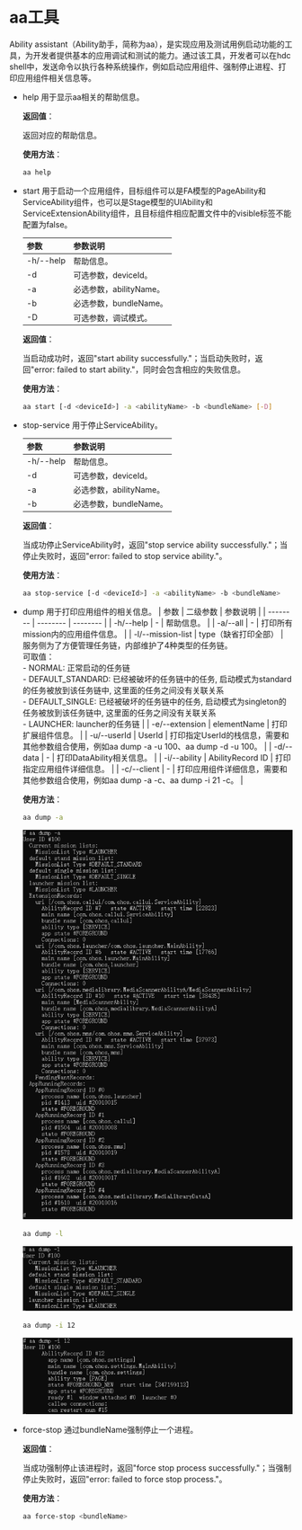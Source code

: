 # aa工具


Ability assistant（Ability助手，简称为aa），是实现应用及测试用例启动功能的工具，为开发者提供基本的应用调试和测试的能力。通过该工具，开发者可以在hdc shell中，发送命令以执行各种系统操作，例如启动应用组件、强制停止进程、打印应用组件相关信息等。


- help
  用于显示aa相关的帮助信息。

  **返回值**：

  返回对应的帮助信息。

  **使用方法**：

  
  ```bash
  aa help
  ```


- start
  用于启动一个应用组件，目标组件可以是FA模型的PageAbility和ServiceAbility组件，也可以是Stage模型的UIAbility和ServiceExtensionAbility组件，且目标组件相应配置文件中的visible标签不能配置为false。

  | 参数 | 参数说明 |
  | -------- | -------- |
  | -h/--help | 帮助信息。 |
  | -d | 可选参数，deviceId。 |
  | -a | 必选参数，abilityName。 |
  | -b | 必选参数，bundleName。 |
  | -D | 可选参数，调试模式。 |

  **返回值**：

  当启动成功时，返回"start ability successfully."；当启动失败时，返回"error: failed to start ability."，同时会包含相应的失败信息。

  **使用方法**：

  
  ```bash
  aa start [-d <deviceId>] -a <abilityName> -b <bundleName> [-D]
  ```

- stop-service
  用于停止ServiceAbility。

  | 参数 | 参数说明 |
  | -------- | -------- |
  | -h/--help | 帮助信息。 |
  | -d | 可选参数，deviceId。 |
  | -a | 必选参数，abilityName。 |
  | -b | 必选参数，bundleName。 |

  **返回值**：

  当成功停止ServiceAbility时，返回"stop service ability successfully."；当停止失败时，返回"error: failed to stop service ability."。

  **使用方法**：

  
  ```bash
  aa stop-service [-d <deviceId>] -a <abilityName> -b <bundleName>
  ```

- dump
    用于打印应用组件的相关信息。
    | 参数 | 二级参数 | 参数说明 |
  | -------- | -------- | -------- |
  | -h/--help | - | 帮助信息。 |
  | -a/--all | - | 打印所有mission内的应用组件信息。 |
  | -l/--mission-list | type（缺省打印全部） | 服务侧为了方便管理任务链，内部维护了4种类型的任务链。<br/>可取值：<br/>-&nbsp;NORMAL: 正常启动的任务链<br/>-&nbsp;DEFAULT_STANDARD: 已经被破坏的任务链中的任务, 启动模式为standard的任务被放到该任务链中, 这里面的任务之间没有关联关系<br/>-&nbsp;DEFAULT_SINGLE: 已经被破坏的任务链中的任务, 启动模式为singleton的任务被放到该任务链中, 这里面的任务之间没有关联关系<br/>-&nbsp;LAUNCHER: launcher的任务链 |
  | -e/--extension | elementName | 打印扩展组件信息。 |
  | -u/--userId | UserId | 打印指定UserId的栈信息，需要和其他参数组合使用，例如aa&nbsp;dump&nbsp;-a&nbsp;-u&nbsp;100、aa&nbsp;dump&nbsp;-d&nbsp;-u&nbsp;100。 |
  | -d/--data | - | 打印DataAbility相关信息。 |
  | -i/--ability | AbilityRecord&nbsp;ID | 打印指定应用组件详细信息。 |
  | -c/--client | - | 打印应用组件详细信息，需要和其他参数组合使用，例如aa&nbsp;dump&nbsp;-a&nbsp;-c、aa&nbsp;dump&nbsp;-i&nbsp;21&nbsp;-c。 |

  **使用方法**：

  
  ```bash
  aa dump -a
  ```

  ![aa-dump-a](figures/aa-dump-a.png)

  
  ```bash
  aa dump -l
  ```

  ![aa-dump-l](figures/aa-dump-l.png)

  
  ```bash
  aa dump -i 12
  ```

  ![aa-dump-i](figures/aa-dump-i.png)

- force-stop
  通过bundleName强制停止一个进程。

  **返回值**：

  当成功强制停止该进程时，返回"force stop process successfully."；当强制停止失败时，返回"error: failed to force stop process."。

  **使用方法**：

  
  ```bash
  aa force-stop <bundleName>
  ```
